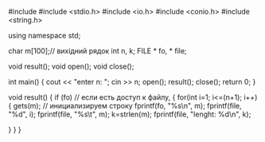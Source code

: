 #include <iostream>
#include <stdio.h>
#include <io.h>
#include <conio.h>
#include <string.h>

using namespace std;

char m[100];// вихідний рядок
int n, k;
FILE * fo, * file;

void result();
void open();
void close();

int main()
{
    cout << "enter n: "; cin >> n;
    open();
    result();
    close();
    return 0;
}

void result()
{
   if (fo) // если есть доступ к файлу,
    {
        for(int i=1; i<=(n+1); i++){
        gets(m); // инициализируем строку
        fprintf(fo, "%s\n", m);
        fprintf(file, "%d", i);
        fprintf(file, "%s\t", m);
        k=strlen(m);
        fprintf(file, "lenght: %d\n", k);

}
}
}
